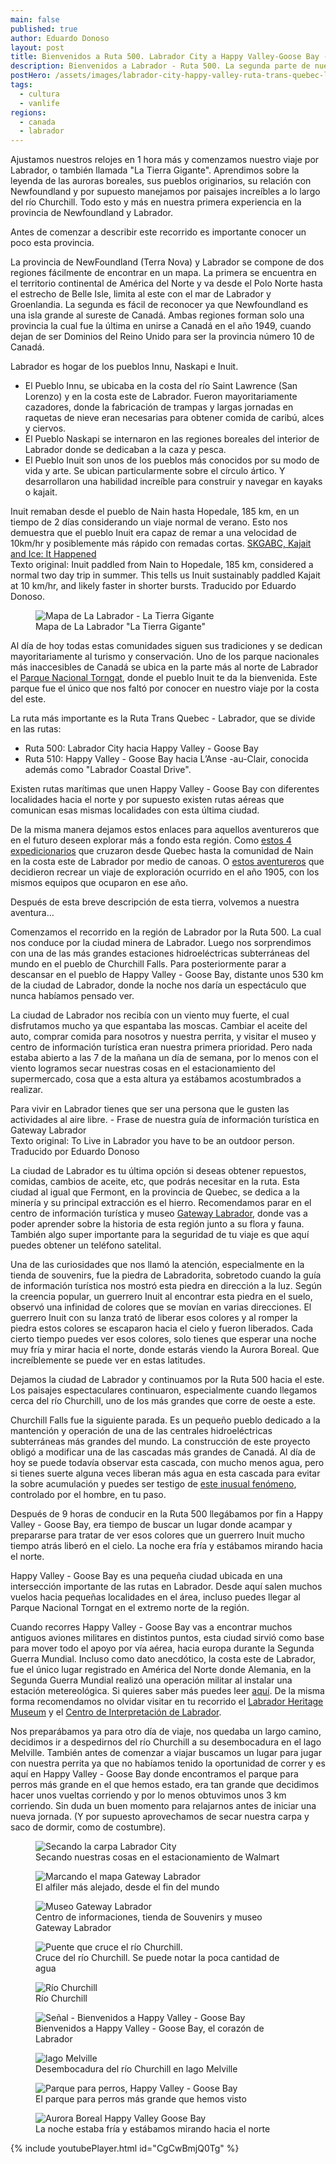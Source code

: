 ```yaml
---
main: false
published: true
author: Eduardo Donoso
layout: post
title: Bienvenidos a Ruta 500. Labrador City a Happy Valley-Goose Bay - Ruta Trans Quebec-Labrador Parte 2
description: Bienvenidos a Labrador - Ruta 500. La segunda parte de nuestra aventura por la Ruta Trans Quebec - Labrador.
postHero: /assets/images/labrador-city-happy-valley-ruta-trans-quebec-labrador-parte-2/1.jpg
tags:
  - cultura
  - vanlife
regions:
  - canada
  - labrador
---
```

Ajustamos nuestros relojes en 1 hora más y comenzamos nuestro viaje por Labrador, o también llamada "La Tierra Gigante". Aprendimos sobre la leyenda de las auroras boreales, sus pueblos originarios, su relación con Newfoundland y por supuesto manejamos por paisajes increíbles a lo largo del río Churchill. Todo esto y más en nuestra primera experiencia en la provincia de Newfoundland y Labrador.

Antes de comenzar a describir este recorrido es importante conocer un poco esta provincia.

La provincia de NewFoundland (Terra Nova) y Labrador se compone de dos regiones fácilmente de encontrar en un mapa. La primera se encuentra en el territorio continental de América del Norte y va desde el Polo Norte hasta el estrecho de Belle Isle, limita al este con el mar de Labrador y Groenlandia. La segunda es fácil de reconocer ya que Newfoundland es una isla grande al sureste de Canadá.  Ambas regiones forman solo una provincia la cual fue la última en unirse a Canadá en el año 1949, cuando dejan de ser Dominios del Reino Unido para ser la provincia número 10 de Canadá.

Labrador es hogar de los pueblos Innu, Naskapi e Inuit.
- El Pueblo Innu, se ubicaba en la costa del río Saint Lawrence (San Lorenzo) y en la costa este de Labrador. Fueron mayoritariamente cazadores, donde la fabricación de trampas y largas jornadas en raquetas de nieve eran necesarias para obtener comida de caribú, alces y ciervos.
- El Pueblo Naskapi se internaron en las regiones boreales del interior de Labrador donde se dedicaban a la caza y pesca.
- El Pueblo Inuit son unos de los pueblos más conocidos por su modo de vida y arte. Se ubican particularmente sobre el círculo ártico. Y desarrollaron una habilidad increíble para construir y navegar en kayaks o kajait.

<div class="quote">
  Inuit remaban desde el pueblo de Nain hasta Hopedale, 185 km, en un tiempo de 2 días considerando un viaje normal de verano. Esto nos demuestra que el pueblo Inuit era capaz de remar a una velocidad de 10km/hr y posiblemente más rápido con remadas cortas. <a href="https://www.skgabc.com/news/posts/kajait-and-ice-it-happened" title="SKGABC">SKGABC, Kajait and Ice: It Happened</a>
</div>
<div class="cc">
  Texto original: Inuit paddled from Nain to Hopedale, 185 km, considered a normal two day trip in summer. This tells us Inuit sustainably paddled Kajait at 10 km/hr, and likely faster in shorter bursts. Traducido por Eduardo Donoso.
</div>

<figure class="figure">
  <img class="image" src="/assets/images/labrador-city-happy-valley-ruta-trans-quebec-labrador-parte-2/2.jpg" alt="Mapa de La Labrador - La Tierra Gigante">
  <figcaption class="img-caption">Mapa de La Labrador "La Tierra Gigante"</figcaption>
</figure>

Al día de hoy todas estas comunidades siguen sus tradiciones y se dedican mayoritariamente al turismo y conservación. Uno de los parque nacionales más inaccesibles de Canadá se ubica en la parte más al norte de Labrador el <a href="https://www.pc.gc.ca/en/pn-np/nl/torngats/info" title="Parcs Canada - Torngat Mountains National Park">Parque Nacional Torngat</a>, donde el pueblo Inuit te da la bienvenida. Este parque fue el único que nos faltó por conocer en nuestro viaje por la costa del este.

La ruta más importante es la Ruta Trans Quebec - Labrador, que se divide en las rutas:
- Ruta 500: Labrador City hacia Happy Valley - Goose Bay
- Ruta 510: Happy Valley -  Goose Bay hacia L’Anse -au-Clair, conocida además como "Labrador Coastal Drive".

 Existen rutas marítimas que unen Happy Valley - Goose Bay con diferentes localidades hacia el norte y por supuesto existen rutas aéreas que comunican esas mismas localidades con esta última ciudad.

De la misma manera dejamos estos enlaces para aquellos aventureros que en el futuro deseen explorar más a fondo esta región. Como <a href="https://www.youtube.com/watch?v=VKtHECyJBPA" title="Northern Scavenger">estos 4 expedicionarios</a> que cruzaron desde Quebec hasta la comunidad de Nain en la costa este de Labrador por medio de canoas. O <a href="https://www.youtube.com/watch?v=167TSveVGxk" title="Labrador Passage">estos aventureros</a> que decidieron recrear un viaje de exploración ocurrido en el año 1905, con los mismos equipos que ocuparon en ese año.

Después de esta breve descripción de esta tierra, volvemos a nuestra aventura…

Comenzamos el recorrido en la región de Labrador por la Ruta 500. La cual nos conduce por la ciudad minera de Labrador. Luego nos sorprendimos con una de las más grandes estaciones hidroeléctricas subterráneas del mundo en el pueblo de Churchill Falls. Para posteriormente parar a descansar en el pueblo de Happy Valley - Goose Bay, distante unos 530 km de la ciudad de Labrador, donde la noche nos daría un espectáculo que nunca habíamos pensado ver.

La ciudad de Labrador nos recibía con un viento muy fuerte, el cual disfrutamos mucho ya que espantaba las moscas. Cambiar el aceite del auto, comprar comida para nosotros y nuestra perrita, y visitar el museo y centro de información turística eran nuestra primera prioridad. Pero nada estaba abierto a las 7 de la mañana un día de semana, por lo menos con el viento logramos secar nuestras cosas en el estacionamiento del supermercado, cosa que a esta altura ya estábamos acostumbrados a realizar.

<div class="quote">
  Para vivir en Labrador tienes que ser una persona que le gusten las actividades al aire libre. - Frase de nuestra guía de información turística en Gateway Labrador
</div>
<div class="cc">
  Texto original: To Live in Labrador you have to be an outdoor person. Traducido por Eduardo Donoso
</div>

La ciudad de Labrador es tu última opción si deseas obtener repuestos, comidas, cambios de aceite, etc, que podrás necesitar en la ruta. Esta ciudad al igual que Fermont, en la provincia de Quebec, se dedica a la minería y su principal extracción es el hierro.
Recomendamos parar en el centro de información turística y museo <a href="https://www.gatewaylabrador.ca/" title="Gateway Labrador">Gateway Labrador</a>, donde vas a poder aprender sobre la historia de esta región junto a su flora y fauna. También algo super importante para la seguridad de tu viaje es que aquí puedes obtener un teléfono satelital.

Una de las curiosidades que nos llamó la atención, especialmente en la tienda de souvenirs, fue la piedra de Labradorita, sobretodo cuando la guía de información turística nos mostró esta piedra en dirección a la luz. Según la creencia popular, un guerrero Inuit al encontrar esta piedra en el suelo, observó una infinidad de colores que se movían en varias direcciones. El guerrero Inuit con su lanza trató de liberar esos colores y al romper la piedra estos colores se escaparon hacia el cielo y fueron liberados. Cada cierto tiempo puedes ver esos colores, solo tienes que esperar una noche muy fría y mirar hacia el norte, donde estarás viendo la Aurora Boreal. Que increíblemente se puede ver en estas latitudes.

Dejamos la ciudad de Labrador y continuamos por la Ruta 500 hacia el este. Los paisajes espectaculares continuaron, especialmente cuando llegamos cerca del río Churchill, uno de los más grandes que corre de oeste a este.

Churchill Falls fue la siguiente parada. Es un pequeño pueblo dedicado a la mantención y operación de una de las centrales hidroeléctricas subterráneas más grandes del mundo. La construcción de este proyecto obligó a modificar una de las cascadas más grandes de Canadá. Al día de hoy se puede todavía observar esta cascada, con mucho menos agua, pero si tienes suerte alguna veces liberan más agua en esta cascada para evitar la sobre acumulación y puedes ser testigo de <a href="https://www.cbc.ca/news/canada/newfoundland-labrador/churchill-falls-bonanza-1.5265645" title="CBC">este inusual fenómeno</a>, controlado por el hombre, en tu paso.

Después de 9 horas de conducir en la Ruta 500 llegábamos por fin a Happy Valley - Goose Bay, era tiempo de buscar un lugar donde acampar y prepararse para tratar de ver esos colores que un guerrero Inuit mucho tiempo atrás liberó en el cielo. La noche era fría y estábamos mirando hacia el norte.

Happy Valley - Goose Bay es una pequeña ciudad ubicada en una intersección importante de las rutas en Labrador.  Desde aquí salen muchos vuelos hacia pequeñas localidades en el área, incluso puedes llegar al Parque Nacional Torngat en el extremo norte de la región.

Cuando recorres Happy Valley - Goose Bay vas a encontrar muchos antiguos aviones militares en distintos puntos, esta ciudad sirvió como base para mover todo el apoyo por vía aérea, hacia europa durante la Segunda Guerra Mundial.
Incluso como dato anecdótico, la costa este de Labrador, fue el único lugar registrado en América del Norte donde Alemania, en la Segunda Guerra Mundial realizó una operación militar al instalar una estación metereológica. Si quieres saber más puedes leer <a href="https://ireneu.blogspot.com/2014/11/kurt-la-olvidada-estacion-meteorologica.html#:~:text=Se%20trataba%20de%20Kurt%2C%20la%20estaci%C3%B3n%20meteorol%C3%B3gica%20nazi%20en%20Canad%C3%A1.&text=La%20Segunda%20Guerra%20Mundial%2C%20por,hizo%20en%20suelo%20de%20Norteam%C3%A9rica.&text=O%20al%20menos%20se%20cre%C3%ADa,de%20la%20pen%C3%ADnsula%20del%20Labrador." title="KURT, LA OLVIDADA ESTACIÓN METEOROLÓGICA NAZI">aquí</a>.
De la misma forma recomendamos no olvidar visitar en tu recorrido el <a href="http://www.labradorheritagemuseum.ca/home/" title="Labrador Heritage Museum">Labrador Heritage Museum</a> y el <a href="https://www.therooms.ca/labrador-interpretation-centre" title="Labrador Interpretation Centre">Centro de Interpretación de Labrador</a>.

Nos preparábamos ya para otro día de viaje, nos quedaba un largo camino, decidimos ir a despedirnos del río Churchill a su desembocadura en el lago Melville. También antes de comenzar a viajar buscamos un lugar para jugar con nuestra perrita ya que no habíamos tenido la oportunidad de correr y es aquí en Happy Valley - Goose Bay donde encontramos el parque para perros más grande en el que hemos estado, era tan grande que decidimos hacer unos vueltas corriendo y por lo menos obtuvimos unos 3 km corriendo. Sin duda un buen momento para relajarnos antes de iniciar una nueva jornada. (Y por supuesto aprovechamos de secar nuestra carpa y saco de dormir, como de costumbre).

<figure class="figure">
  <img class="image" src="/assets/images/labrador-city-happy-valley-ruta-trans-quebec-labrador-parte-2/3.jpg" alt="Secando la carpa Labrador City">
  <figcaption class="img-caption">Secando nuestras cosas en el estacionamiento de Walmart</figcaption>
</figure>
<figure class="figure">
  <img class="image" src="/assets/images/labrador-city-happy-valley-ruta-trans-quebec-labrador-parte-2/4.jpg" alt="Marcando el mapa Gateway Labrador">
  <figcaption class="img-caption">El alfiler más alejado, desde el fin del mundo</figcaption>
</figure>
<figure class="figure">
  <img class="image" src="/assets/images/labrador-city-happy-valley-ruta-trans-quebec-labrador-parte-2/5.jpg" alt="Museo Gateway Labrador">
  <figcaption class="img-caption">Centro de informaciones, tienda de Souvenirs y museo Gateway Labrador</figcaption>
</figure>
<figure class="figure">
  <img class="image" src="/assets/images/labrador-city-happy-valley-ruta-trans-quebec-labrador-parte-2/6.jpg" alt="Puente que cruce el río Churchill.">
  <figcaption class="img-caption">Cruce del río Churchill. Se puede notar la poca cantidad de agua</figcaption>
</figure>
<figure class="figure">
  <img class="image" src="/assets/images/labrador-city-happy-valley-ruta-trans-quebec-labrador-parte-2/7.jpg" alt="Río Churchill">
  <figcaption class="img-caption">Río Churchill</figcaption>
</figure>
<figure class="figure">
  <img class="image" src="/assets/images/labrador-city-happy-valley-ruta-trans-quebec-labrador-parte-2/8.jpg" alt="Señal - Bienvenidos a Happy Valley - Goose Bay">
  <figcaption class="img-caption">Bienvenidos a Happy Valley - Goose Bay, el corazón de Labrador</figcaption>
</figure>
<figure class="figure">
  <img class="image" src="/assets/images/labrador-city-happy-valley-ruta-trans-quebec-labrador-parte-2/9.jpg" alt="lago Melville">
  <figcaption class="img-caption">Desembocadura del río Churchill en lago Melville</figcaption>
</figure>
<figure class="figure">
  <img class="image" src="/assets/images/labrador-city-happy-valley-ruta-trans-quebec-labrador-parte-2/10.jpg" alt="Parque para perros, Happy Valley - Goose Bay">
  <figcaption class="img-caption">El parque para perros más grande que hemos visto</figcaption>
</figure>
<figure class="figure">
  <img class="image" src="/assets/images/labrador-city-happy-valley-ruta-trans-quebec-labrador-parte-2/11.jpg" alt="Aurora Boreal Happy Valley Goose Bay">
  <figcaption class="img-caption">La noche estaba fría y estábamos mirando hacia el norte</figcaption>
</figure>

{% include youtubePlayer.html id="CgCwBmjQ0Tg" %}
